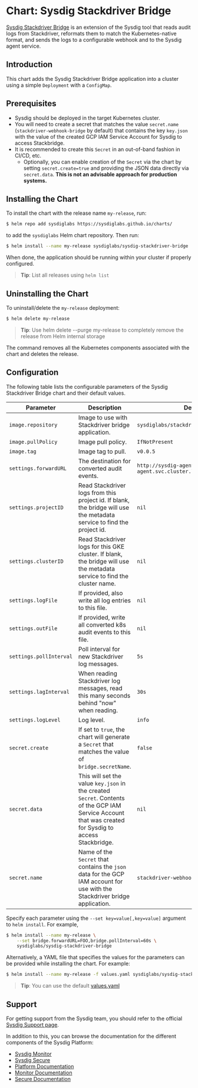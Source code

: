 # Chart: Sysdig Stackdriver Bridge

[Sysdig Stackdriver Bridge](https://docs.sysdig.com/en/kubernetes-audit-logging.html#UUID-f62c275e-389a-317f-2079-2c61d1f282a7_UUID-ded20060-405c-1f5f-4b3f-c18d20b5668d) is an extension of the Sysdig tool that reads audit logs from Stackdriver, reformats them to match the Kubernetes-native format, and sends the logs to a configurable webhook and to the Sysdig agent service.

## Introduction

This chart adds the Sysdig Stackdriver Bridge application into a cluster using a simple `Deployment` with a `ConfigMap`.

## Prerequisites

- Sysdig should be deployed in the target Kubernetes cluster.
- You will need to create a secret that matches the value `secret.name` (`stackdriver-webhook-bridge` by default) that contains the key `key.json` with the value of the created GCP IAM Service Account for Sysdig to access Stackbridge.
- It is recommended to create this `Secret` in an out-of-band fashion in CI/CD, etc.
  - Optionally, you can enable creation of the `Secret` via the chart by setting `secret.create=true` and providing the JSON data directly via `secret.data`. **This is not an advisable approach for production systems.**

## Installing the Chart

To install the chart with the release name `my-release`, run:

```bash
$ helm repo add sysdiglabs https://sysdiglabs.github.io/charts/
```

to add the `sysdiglabs` Helm chart repository. Then run:

```bash
$ helm install --name my-release sysdiglabs/sysdig-stackdriver-bridge
```

When done, the application should be running within your cluster if properly configured.

> **Tip**: List all releases using `helm list`

## Uninstalling the Chart

To uninstall/delete the `my-release` deployment:

```bash
$ helm delete my-release
```

> **Tip**: Use helm delete --purge my-release to completely remove the release from Helm internal storage

The command removes all the Kubernetes components associated with the chart and deletes the release.

## Configuration

The following table lists the configurable parameters of the Sysdig Stackdriver Bridge chart and their default values.

| Parameter               | Description                                                                                                                                            | Default                                                             |
| ----------------------- | ------------------------------------------------------------------------------------------------------------------------------------------------------ | ------------------------------------------------------------------- |
| `image.repository`      | Image to use with Stackdriver bridge application.                                                                                                      | `sysdiglabs/stackdriver-webhook-bridge`                             |
| `image.pullPolicy`      | Image pull policy.                                                                                                                                     | `IfNotPresent`                                                      |
| `image.tag`             | Image tag to pull.                                                                                                                                     | `v0.0.5`                                                            |
| `settings.forwardURL`   | The destination for converted audit events.                                                                                                            | `http://sysdig-agent.sysdig-agent.svc.cluster.local:7765/k8s_audit` |
| `settings.projectID`    | Read Stackdriver logs from this project id. If blank, the bridge will use the metadata service to find the project id.                                 | `nil`                                                               |
| `settings.clusterID`    | Read Stackdriver logs for this GKE cluster. If blank, the bridge will use the metadata service to find the cluster name.                               | `nil`                                                               |
| `settings.logFile`      | If provided, also write all log entries to this file.                                                                                                  | `nil`                                                               |
| `settings.outFile`      | If provided, write all converted k8s audit events to this file.                                                                                        | `nil`                                                               |
| `settings.pollInterval` | Poll interval for new Stackdriver log messages.                                                                                                        | `5s`                                                                |
| `settings.lagInterval`  | When reading Stackdriver log messages, read this many seconds behind "now" when reading.                                                               | `30s`                                                               |
| `settings.logLevel`     | Log level.                                                                                                                                             | `info`                                                              |
| `secret.create`         | If set to `true`, the chart will generate a `Secret` that matches the value of `bridge.secretName`.                                                    | `false`                                                             |
| `secret.data`           | This will set the value `key.json` in the created `Secret`. Contents of the GCP IAM Service Account that was created for Sysdig to access Stackbridge. | `nil`                                                               |
| `secret.name`           | Name of the `Secret` that contains the `json` data for the GCP IAM account for use with the Stackdriver bridge application.                            | `stackdriver-webhook-bridge`                                        |

Specify each parameter using the `--set key=value[,key=value]` argument to `helm install`. For example,

```bash
$ helm install --name my-release \
    --set bridge.forwardURL=FOO,bridge.pollInterval=60s \
    sysdiglabs/sysdig-stackdriver-bridge
```

Alternatively, a YAML file that specifies the values for the parameters can be provided while installing the chart. For example:

```bash
$ helm install --name my-release -f values.yaml sysdiglabs/sysdig-stackdriver-bridge
```

> **Tip**: You can use the default [values.yaml](values.yaml)

## Support

For getting support from the Sysdig team, you should refer to the official [Sysdig Support page](https://sysdig.com/support).

In addition to this, you can browse the documentation for the different
components of the Sysdig Platform:

* [Sysdig Monitor](https://app.sysdigcloud.com)
* [Sysdig Secure](https://secure.sysdig.com)
* [Platform Documentation](https://docs.sysdig.com/en/sysdig-platform.html)
* [Monitor Documentation](https://docs.sysdig.com/en/sysdig-monitor.html)
* [Secure Documentation](https://docs.sysdig.com/en/sysdig-secure.html)
